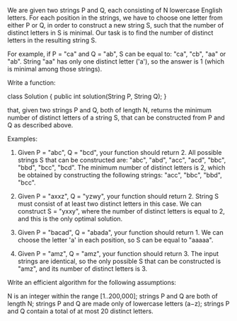 We are given two strings P and Q, each consisting of N lowercase English letters. For each position in the strings, we have to choose one letter from either P or Q, in order to construct a new string S, such that the number of distinct letters in S is minimal. Our task is to find the number of distinct letters in the resulting string S.

For example, if P = "ca" and Q = "ab", S can be equal to: "ca", "cb", "aa" or "ab". String "aa" has only one distinct letter ('a'), so the answer is 1 (which is minimal among those strings).

Write a function:

class Solution { public int solution(String P, String Q); }

that, given two strings P and Q, both of length N, returns the minimum number of distinct letters of a string S, that can be constructed from P and Q as described above.

Examples:

1. Given P = "abc", Q = "bcd", your function should return 2. All possible strings S that can be constructed are: "abc", "abd", "acc", "acd", "bbc", "bbd", "bcc", "bcd". The minimum number of distinct letters is 2, which be obtained by constructing the following strings: "acc", "bbc", "bbd", "bcc".

2. Given P = "axxz", Q = "yzwy", your function should return 2. String S must consist of at least two distinct letters in this case. We can construct S = "yxxy", where the number of distinct letters is equal to 2, and this is the only optimal solution.

3. Given P = "bacad", Q = "abada", your function should return 1. We can choose the letter 'a' in each position, so S can be equal to "aaaaa".

4. Given P = "amz", Q = "amz", your function should return 3. The input strings are identical, so the only possible S that can be constructed is "amz", and its number of distinct letters is 3.

Write an efficient algorithm for the following assumptions:

N is an integer within the range [1..200,000];
strings P and Q are both of length N;
strings P and Q are made only of lowercase letters (a−z);
strings P and Q contain a total of at most 20 distinct letters.